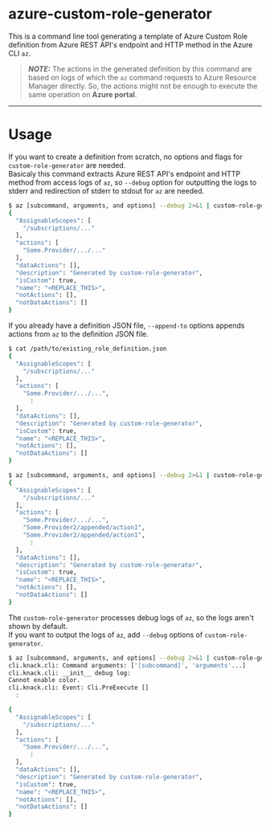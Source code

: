 # azure-custom-role-generator
This is a command line tool generating a template of Azure Custom Role definition from Azure REST API's endpoint and HTTP method in the Azure CLI `az`.

> **_NOTE:_** The actions in the generated definition by this command are based on logs of which the `az` command requests to Azure Resource Manager directly. So, the actions might not be enough to execute the same operation on **Azure portal**.

---

# Usage

If you want to create a definition from scratch, no options and flags for `custom-role-generator` are needed.  
Basicaly this command extracts Azure REST API's endpoint and HTTP method from access logs of `az`, so `--debug` option for outputting the logs to stderr and redirection of stderr to stdout for `az` are needed.

```sh
$ az [subcommand, arguments, and options] --debug 2>&1 | custom-role-generator
{
  "AssignableScopes": [
    "/subscriptions/..."
  ],
  "actions": [
    "Some.Provider/.../..."
  ],
  "dataActions": [],
  "description": "Generated by custom-role-generator",
  "isCustom": true,
  "name": "<REPLACE_THIS>",
  "notActions": [],
  "notDataActions": []
}
```

If you already have a definition JSON file, `--append-to` options appends actions from `az` to the definition JSON file.

```sh
$ cat /path/to/existing_role_definition.json
{
  "AssignableScopes": [
    "/subscriptions/..."
  ],
  "actions": [
    "Some.Provider/.../...",
      :
  ],
  "dataActions": [],
  "description": "Generated by custom-role-generator",
  "isCustom": true,
  "name": "<REPLACE_THIS>",
  "notActions": [],
  "notDataActions": []
}

$ az [subcommand, arguments, and options] --debug 2>&1 | custom-role-generator --append-to /path/to/existing_role_definition.json
{
  "AssignableScopes": [
    "/subscriptions/..."
  ],
  "actions": [
    "Some.Provider/.../...",
    "Some.Provider2/appended/action1",
    "Some.Provider2/appended/action1",
      :
  ],
  "dataActions": [],
  "description": "Generated by custom-role-generator",
  "isCustom": true,
  "name": "<REPLACE_THIS>",
  "notActions": [],
  "notDataActions": []
}
```

The `custom-role-generator` processes debug logs of `az`, so the logs aren't shown by default.  
If you want to output the logs of `az`, add `--debug` options of `custom-role-generator`.

```sh
$ az [subcommand, arguments, and options] --debug 2>&1 | custom-role-generator --debug
cli.knack.cli: Command arguments: ['[subcommand]', 'arguments'...]
cli.knack.cli: __init__ debug log:
Cannot enable color.
cli.knack.cli: Event: Cli.PreExecute []
  :

{
  "AssignableScopes": [
    "/subscriptions/..."
  ],
  "actions": [
    "Some.Provider/.../...",
      :
  ],
  "dataActions": [],
  "description": "Generated by custom-role-generator",
  "isCustom": true,
  "name": "<REPLACE_THIS>",
  "notActions": [],
  "notDataActions": []
}
```

